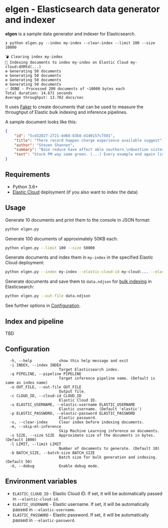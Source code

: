 # elgen - Elasticsearch data generator and indexer

**elgen** is a sample data generator and indexer for Elasticsearch.

```
❯ python elgen.py --index my-index --clear-index --limit 200 --size 10000

💣 Clearing index my-index
📒 Indexing documents to index my-index on Elastic Cloud my-cloud:dXMtd(...)
⚙️ Generating 50 documents
⚙️ Generating 50 documents
⚙️ Generating 50 documents
⚙️ Generating 50 documents
✅ DONE - Processed 200 documents of ~10000 bytes each
Total duration: 14.671 seconds
Average throughput: 13.702 docs/sec
```

It uses [Faker](https://faker.readthedocs.io/) to create documents that can be used to measure the throughput of Elastic bulk indexing and inference pipelines.

A sample document looks like this:
```json
{
    "id": "5cd32827-2721-4d68-83b8-d1d0157c7501",
    "title": "There record happen charge experience available suggest",
    "author": "Steven Shannon",
    "summary": "Base reduce have affect able southern.\nQuestion sister stuff yet million. Especially few student before.",
    "text": "Stock PM way same green. (...) Every example end again live remember way."
}
```

## Requirements
* Python 3.6+
* [Elastic Cloud](https://www.elastic.co/cloud/) deployment (if you also want to index the data)

## Usage

Generate 10 documents and print them to the console in JSON format:
```sh
python elgen.py
```

Generate 100 documents of approximately 50KB each:
```sh
python elgen.py --limit 100 --size 50000
```

Generate documents and index them in `my-index` in the specified Elastic Cloud deployment:
```sh
python elgen.py --index my-index --elastic-cloud-id my-cloud:... --elastic-username john --elastic-password doe123
```

Generate documents and save them to `data.ndjson` for [bulk indexing](https://www.elastic.co/guide/en/elasticsearch/reference/current/docs-bulk.html) in Elasticsearch:
```sh
python elgen.py --out-file data.ndjson
```

See further options in [Configuration](#configuration).

## Index and pipeline

TBD

## Configuration

```
  -h, --help            show this help message and exit
  -i INDEX, --index INDEX
                        Target Elasticsearch index.
  -q PIPELINE, --pipeline PIPELINE
                        Target inference pipeline name. (Default is same as index name)
  -o OUT_FILE, --out-file OUT_FILE
                        Output file.
  -c CLOUD_ID, --cloud-id CLOUD_ID
                        Elastic Cloud ID.
  -u ELASTIC_USERNAME, --elastic-username ELASTIC_USERNAME
                        Elastic username. (Default 'elastic')
  -p ELASTIC_PASSWORD, --elastic-password ELASTIC_PASSWORD
                        Elastic password.
  -x, --clear-index     Clear index before indexing documents.
  -m, --skip-ml-inference
                        Skip Machine Learning inference on documents.
  -s SIZE, --size SIZE  Approximate size of the documents in bytes. (Default 1000)
  -l LIMIT, --limit LIMIT
                        Number of documents to generate. (Default 10)
  -b BATCH_SIZE, --batch-size BATCH_SIZE
                        Batch size for bulk generation and indexing. (Default 50)
  -d, --debug           Enable debug mode.
```

## Environment variables

* `ELASTIC_CLOUD_ID` - Elastic Cloud ID. If set, it will be automatically passed in `--elastic-cloud-id`.
* `ELASTIC_USERNAME` - Elastic username. If set, it will be automatically passed in `--elastic-username`.
* `ELASTIC_PASSWORD` - Elastic password. If set, it will be automatically passed in `--elastic-password`.

